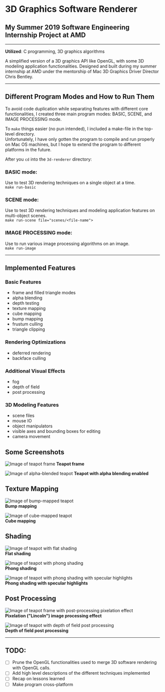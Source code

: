# 3D Graphics Software Renderer
## My Summer 2019 Software Engineering Internship Project at AMD

---

**Utilized**: C programming, 3D graphics algorithms

A simplified version of a 3D graphics API like OpenGL, with some 3D modeling application functionalities. Designed and built during my summer internship at AMD under the mentorship of Mac 3D Graphics Driver Director Chris Bentley.

---

## Different Program Modes and How to Run Them
To avoid code duplication while separating features with different core functionalities, I created three main program modes: BASIC, SCENE, and IMAGE PROCESSING mode.

To `make` things easier (no pun intended), I included a make-file in the top-level directory.\
Unfortunately, I have only gotten the program to compile and run properly on Mac OS machines, but I hope to extend the program to different platforms in the future.

After you `cd` into the `3d-renderer` directory:

### BASIC mode:
Use to test 3D rendering techniques on a single object at a time.\
`make run-basic` 

### SCENE mode:
Use to test 3D rendering techniques and modeling application features on multi-object scenes.\
`make run-scene file="scenes/<file-name">` 

### IMAGE PROCESSING mode:
Use to run various image processing algorithms on an image.\
`make run-image` 

---

## Implemented Features
### Basic Features
* frame and filled triangle modes
* alpha blending
* depth testing
* texture mapping
* cube mapping
* bump mapping
* frustum culling
* triangle clipping

### Rendering Optimizations
* deferred rendering
* backface culling

### Additional Visual Effects
* fog
* depth of field
* post processing

### 3D Modeling Features
* scene files
* mouse IO
* object manipulators
* visible axes and bounding boxes for editing
* camera movement 

## Some Screenshots
![Image of teapot frame](assets/teapot_frame.png)
**Teapot frame** 

![Image of alpha-blended teapot](assets/teapot_alpha_blend.png)
**Teapot with alpha blending enabled**

## Texture Mapping
![Image of bump-mapped teapot](assets/teapot_bump_map.png)\
**Bump mapping**

![Image of cube-mapped teapot](assets/teapot_cube_map.png)\
**Cube mapping**

## Shading
![Image of teapot with flat shading](assets/teapot_flat.png)\
**Flat shading**

![Image of teapot with phong shading](assets/teapot_phong.png)\
**Phong shading**

![Image of teapot with phong shading with specular highlights](assets/teapot_specular_phong.png)\
**Phong shading with specular highlights**

## Post Processing
![Image of teapot frame with post-processing pixelation effect](assets/teapot_post_processing.png)\
**Pixelation ("Lincoln") image processing effect**

![Image of teapot with depth of field post processing](assets/teapot_dof.png)\
**Depth of field post processing**

---

## TODO:
- [ ] Prune the OpenGL functionalities used to merge 3D software rendering with OpenGL calls.
- [ ] Add high level descriptions of the different techniques implemented
- [ ] Recap on lessons learned
- [ ] Make program cross-platform
